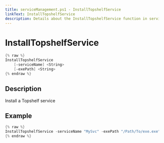 ```yaml
---
title: serviceManagement.ps1 - InstallTopshelfService
linkText: InstallTopshelfService
description: Details about the InstallTopshelfService function in serviceManagement.ps1 helper script
---
```


# InstallTopshelfService

```PowerShell
{% raw %}
InstallTopshelfService
    [-serviceName] <String>
    [-exePath] <String>
{% endraw %}
```

## Description

Install a Topshelf service

## Example

```PowerShell
{% raw %}
InstallTopshelfService -serviceName "MySvc" -exePath "/Path/To/exe.exe"
{% endraw %}
```
